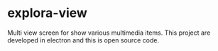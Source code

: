 # explora-view
Multi view screen for show various multimedia items. This project are developed in electron and this is open source code.
